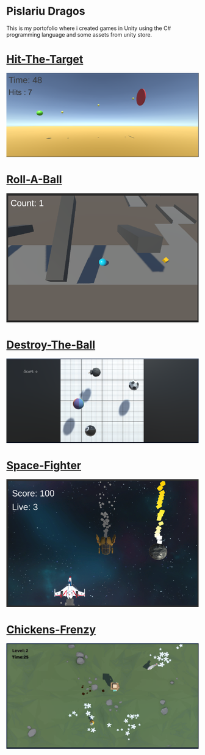 # Pislariu Dragos

This is my portofolio where i created games in Unity using the C# programming language and some assets from unity store.


# [Hit-The-Target](https://github.com/dragospislariu/Hit-The-Target)
![](/images/hitthetarget.PNG)

# [Roll-A-Ball](https://github.com/dragospislariu/RollABall)
![](/images/rollaball.PNG)

# [Destroy-The-Ball](https://github.com/dragospislariu/Destroy-The-Balls)
![](/images/destroytheball.PNG)

# [Space-Fighter](https://github.com/dragospislariu/Space_Fighter)
![](/images/spacefighters.PNG)

# [Chickens-Frenzy](https://github.com/dragospislariu/Chickens-Frenzy)
![](/images/chickensfrenzy.PNG)






